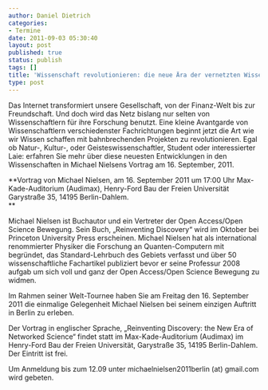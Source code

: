 ```yaml
---
author: Daniel Dietrich
categories:
- Termine
date: 2011-09-03 05:30:40
layout: post
published: true
status: publish
tags: []
title: 'Wissenschaft revolutionieren: die neue Ära der vernetzten Wissenschaft'
type: post
---
```


Das Internet transformiert unsere Gesellschaft, von der Finanz-Welt bis zur Freundschaft. Und doch wird das Netz bislang nur selten von Wissenschaftlern für ihre Forschung benutzt. Eine kleine Avantgarde von Wissenschaftlern verschiedenster Fachrichtungen beginnt jetzt die Art wie wir Wissen schaffen mit bahnbrechenden Projekten zu revolutionieren. Egal ob Natur-, Kultur-, oder Geisteswissenschaftler, Student oder interessierter Laie: erfahren Sie mehr über diese neuesten Entwicklungen in den Wissenschaften in Michael Nielsens Vortrag am 16. September, 2011.

**Vortrag von Michael Nielsen, am 16. September 2011 um 17:00 Uhr Max-Kade-Auditorium (Audimax), Henry-Ford Bau der Freien Universität Garystraße 35, 14195 Berlin-Dahlem.  
**

Michael Nielsen ist Buchautor und ein Vertreter der Open Access/Open Science Bewegung. Sein Buch, „Reinventing Discovery“ wird im Oktober bei Princeton University Press erscheinen. Michael Nielsen hat als international renommierter Physiker die Forschung an Quanten-Computern mit begründet, das Standard-Lehrbuch des Gebiets verfasst und über 50 wissenschaftliche Fachartikel publiziert bevor er seine Professur 2008 aufgab um sich voll und ganz der Open Access/Open Science Bewegung zu widmen.

Im Rahmen seiner Welt-Tournee haben Sie am Freitag den 16. September 2011 die einmalige Gelegenheit Michael Nielsen bei seinem einzigen Auftritt in Berlin zu erleben.

Der Vortrag in englischer Sprache, „Reinventing Discovery: the New Era of Networked Science“ findet statt im Max-Kade-Auditorium (Audimax) im Henry-Ford Bau der Freien Universität, Garystraße 35, 14195 Berlin-Dahlem. Der Eintritt ist frei.

Um Anmeldung bis zum 12.09 unter michaelnielsen2011berlin (at) gmail.com wird gebeten.